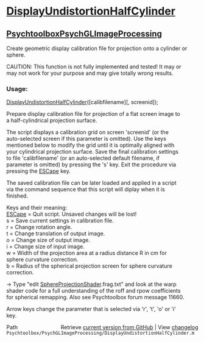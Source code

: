 # [DisplayUndistortionHalfCylinder](DisplayUndistortionHalfCylinder)
## [Psychtoolbox](Psychtoolbox)[PsychGLImageProcessing](PsychGLImageProcessing)

Create geometric display calibration file for projection onto a cylinder or sphere.  
  
CAUTION: This function is not fully implemented and tested! It may or  
may not work for your purpose and may give totally wrong results.  
  
### Usage:  
  
[DisplayUndistortionHalfCylinder](DisplayUndistortionHalfCylinder)([calibfilename][, screenid]);  
  
Prepare display calibration file for projection of a flat screen image to  
a half-cylindrical projection surface.  
  
The script displays a calibration grid on screen 'screenid' (or the  
auto-selected screen if this parameter is omitted). Use the keys  
mentioned below to modify the grid until it is optimally aligned with  
your cylindrical projection surface. Save the final calibration settings  
to file 'calibfilename' (or an auto-selected default filename, if  
parameter is omitted) by pressing the 's' key. Exit the procedure via  
pressing the [ESCape](ESCape) key.  
  
The saved calibration file can be later loaded and applied in a script  
via the command sequence that this script will diplay when it is  
finished.  
  
  
Keys and their meaning:  
[ESCape](ESCape) = Quit script. Unsaved changes will be lost!  
s      = Save current settings in calibration file.  
r      = Change rotation angle.  
t      = Change translation of output image.  
o      = Change size of output image.  
i      = Change size of input image.  
w      = Width of the projection area at a radius distance R in cm for  
         sphere curvature correction.  
b      = Radius of the spherical projection screen for sphere curvature correction.  
  
-\> Type "edit [SphereProjectionShader](SphereProjectionShader).frag.txt" and look at the warp  
shader code for a full understanding of the roff and rpow coefficients  
for spherical remapping. Also see Psychtoolbox forum message 11660.  
  
  
Arrow keys change the parameter that is selected via 'r', 't', 'o' or 'i'  
key.  
  




<div class="code_header" style="text-align:right;">
  <span style="float:left;">Path&nbsp;&nbsp;</span> <span class="counter">Retrieve <a href=
  "https://raw.github.com/Psychtoolbox-3/Psychtoolbox-3/beta/Psychtoolbox/PsychGLImageProcessing/DisplayUndistortionHalfCylinder.m">current version from GitHub</a> | View <a href=
  "https://github.com/Psychtoolbox-3/Psychtoolbox-3/commits/beta/Psychtoolbox/PsychGLImageProcessing/DisplayUndistortionHalfCylinder.m">changelog</a></span>
</div>
<div class="code">
  <code>Psychtoolbox/PsychGLImageProcessing/DisplayUndistortionHalfCylinder.m</code>
</div>


